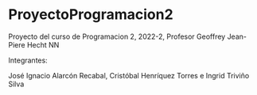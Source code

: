 # ProyectoProgramacion2
Proyecto del curso de Programacion 2, 2022-2, Profesor Geoffrey Jean-Piere Hecht NN

Integrantes:

José Ignacio Alarcón Recabal, Cristóbal Henríquez Torres e Ingrid Triviño Silva
